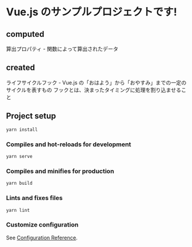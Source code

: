 # Vue.js のサンプルプロジェクトです!

## computed
算出プロパティ - 関数によって算出されたデータ

## created
ライフサイクルフック - Vue.js の「おはよう」から「おやすみ」までの一定のサイクルを表すもの
フックとは、決まったタイミングに処理を割り込ませること

## Project setup
```
yarn install
```

### Compiles and hot-reloads for development
```
yarn serve
```

### Compiles and minifies for production
```
yarn build
```

### Lints and fixes files
```
yarn lint
```

### Customize configuration
See [Configuration Reference](https://cli.vuejs.org/config/).
